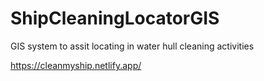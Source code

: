 # ShipCleaningLocatorGIS
GIS system to assit locating in water hull cleaning activities


https://cleanmyship.netlify.app/
